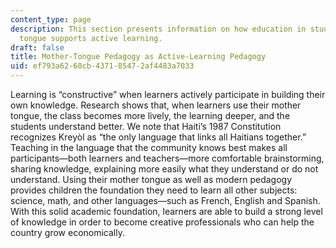 ```yaml
---
content_type: page
description: This section presents information on how education in students' mother
  tongue supports active learning.
draft: false
title: Mother-Tongue Pedagogy as Active-Learning Pedagogy
uid: ef793a62-68cb-4371-8547-2af4483a7033
---
```

Learning is “constructive” when learners actively participate in building their own knowledge. Research shows that, when learners use their mother tongue, the class becomes more lively, the learning deeper, and the students understand better. We note that Haiti’s 1987 Constitution recognizes Kreyòl as “the only language that links all Haitians together.” Teaching in the language that the community knows best makes all participants—both learners and teachers—more comfortable brainstorming, sharing knowledge, explaining more easily what they understand or do not understand. Using their mother tongue as well as modern pedagogy provides children the foundation they need to learn all other subjects: science, math, and other languages—such as French, English and Spanish. With this solid academic foundation, learners are able to build a strong level of knowledge in order to become creative professionals who can help the country grow economically.